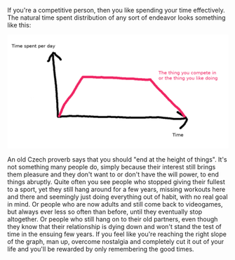 If you're a competitive person, then you like spending your time effectively.
The natural time spent distribution of any sort of endeavor looks something like this:

![The typical distribution of your interest and time spent](/assets/images/time_graph.png)

An old Czech proverb says that you should "end at the height of things". It's not something many people do, simply because their interest still brings them pleasure and they don't want to or don't have the will power, to end things abruptly. Quite often you see people who stopped giving their fullest to a sport, yet they still hang around for a few years, missing workouts here and there and seemingly just doing everything out of habit, with no real goal in mind. Or people who are now adults and still come back to videogames, but always ever less so often than before, until they eventually stop altogether. Or people who still hang on to their old partners, even though they know that their relationship is dying down and won't stand the test of time in the ensuing few years. If you feel like you're reaching the right slope of the graph, man up, overcome nostalgia and completely cut it out of your life and you'll be rewarded by only remembering the good times.